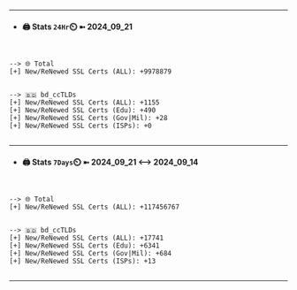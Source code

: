 

---
- #### 🖨️ **Stats** `24Hr`⏲️ ➼ 2024_09_21
```console


--> 🌐 Total
[+] New/ReNewed SSL Certs (ALL): +9978879


--> 🇧🇩 bd_ccTLDs
[+] New/ReNewed SSL Certs (ALL): +1155
[+] New/ReNewed SSL Certs (Edu): +490
[+] New/ReNewed SSL Certs (Gov|Mil): +28
[+] New/ReNewed SSL Certs (ISPs): +0


```

---
- #### 🖨️ **Stats** `7Days`⏲️ ➼ 2024_09_21 <--> 2024_09_14
```console


--> 🌐 Total
[+] New/ReNewed SSL Certs (ALL): +117456767


--> 🇧🇩 bd_ccTLDs
[+] New/ReNewed SSL Certs (ALL): +17741
[+] New/ReNewed SSL Certs (Edu): +6341
[+] New/ReNewed SSL Certs (Gov|Mil): +684
[+] New/ReNewed SSL Certs (ISPs): +13


```

---

